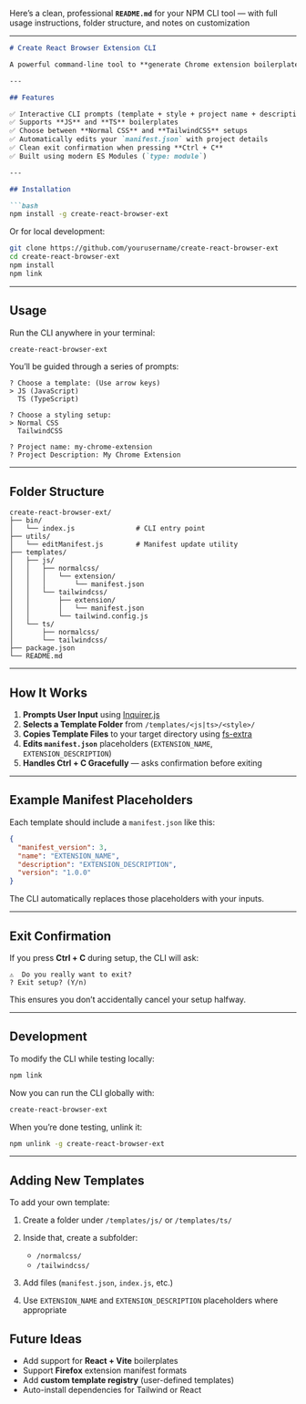 Here’s a clean, professional **`README.md`** for your NPM CLI tool — with full usage instructions, folder structure, and notes on customization 

---

````markdown
# Create React Browser Extension CLI

A powerful command-line tool to **generate Chrome extension boilerplates** with optional **TailwindCSS** or **Normal CSS** setups — for both **JavaScript** and **TypeScript**.

---

## Features

✅ Interactive CLI prompts (template + style + project name + description)  
✅ Supports **JS** and **TS** boilerplates  
✅ Choose between **Normal CSS** and **TailwindCSS** setups  
✅ Automatically edits your `manifest.json` with project details  
✅ Clean exit confirmation when pressing **Ctrl + C**  
✅ Built using modern ES Modules (`type: module`)

---

## Installation

```bash
npm install -g create-react-browser-ext
````

Or for local development:

```bash
git clone https://github.com/yourusername/create-react-browser-ext
cd create-react-browser-ext
npm install
npm link
```

---

## Usage

Run the CLI anywhere in your terminal:

```bash
create-react-browser-ext
```

You’ll be guided through a series of prompts:

```
? Choose a template: (Use arrow keys)
> JS (JavaScript)
  TS (TypeScript)

? Choose a styling setup:
> Normal CSS
  TailwindCSS

? Project name: my-chrome-extension
? Project Description: My Chrome Extension
```

---

## Folder Structure

```
create-react-browser-ext/
├── bin/
│   └── index.js               # CLI entry point
├── utils/
│   └── editManifest.js        # Manifest update utility
├── templates/
│   ├── js/
│   │   ├── normalcss/
│   │   │   └── extension/
│   │   │       └── manifest.json
│   │   └── tailwindcss/
│   │       ├── extension/
│   │       │   └── manifest.json
│   │       └── tailwind.config.js
│   └── ts/
│       ├── normalcss/
│       └── tailwindcss/
├── package.json
└── README.md
```

---

## How It Works

1. **Prompts User Input** using [Inquirer.js](https://www.npmjs.com/package/inquirer)
2. **Selects a Template Folder** from `/templates/<js|ts>/<style>/`
3. **Copies Template Files** to your target directory using [fs-extra](https://www.npmjs.com/package/fs-extra)
4. **Edits `manifest.json`** placeholders (`EXTENSION_NAME`, `EXTENSION_DESCRIPTION`)
5. **Handles Ctrl + C Gracefully** — asks confirmation before exiting

---

## Example Manifest Placeholders

Each template should include a `manifest.json` like this:

```json
{
  "manifest_version": 3,
  "name": "EXTENSION_NAME",
  "description": "EXTENSION_DESCRIPTION",
  "version": "1.0.0"
}
```

The CLI automatically replaces those placeholders with your inputs.

---

## Exit Confirmation

If you press **Ctrl + C** during setup, the CLI will ask:

```
⚠️  Do you really want to exit?
? Exit setup? (Y/n)
```

This ensures you don’t accidentally cancel your setup halfway.

---

## Development

To modify the CLI while testing locally:

```bash
npm link
```

Now you can run the CLI globally with:

```bash
create-react-browser-ext
```

When you’re done testing, unlink it:

```bash
npm unlink -g create-react-browser-ext
```

---

## Adding New Templates

To add your own template:

1. Create a folder under `/templates/js/` or `/templates/ts/`
2. Inside that, create a subfolder:

   * `/normalcss/`
   * `/tailwindcss/`
3. Add files (`manifest.json`, `index.js`, etc.)
4. Use `EXTENSION_NAME` and `EXTENSION_DESCRIPTION` placeholders where appropriate


## Future Ideas

* Add support for **React + Vite** boilerplates
* Support **Firefox** extension manifest formats
* Add **custom template registry** (user-defined templates)
* Auto-install dependencies for Tailwind or React

